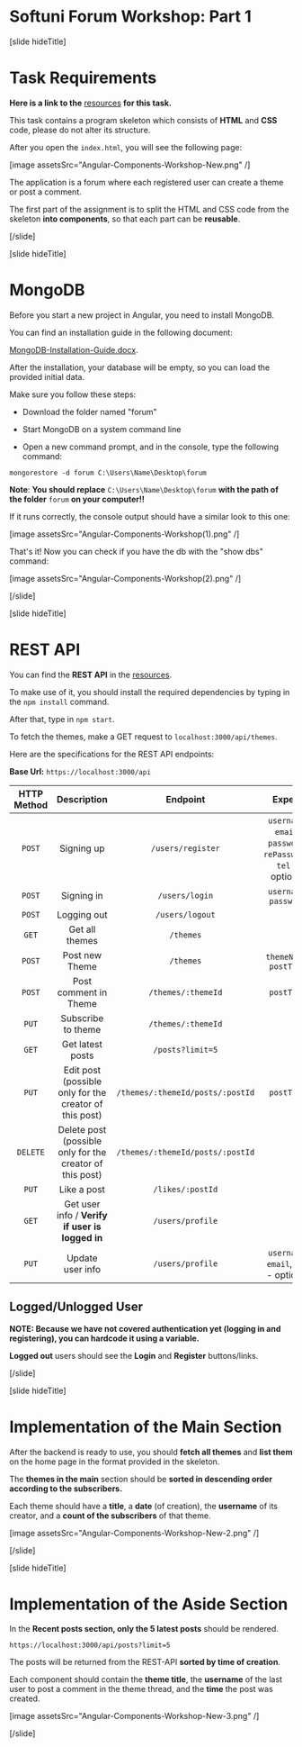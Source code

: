# Softuni Forum Workshop: Part 1

[slide hideTitle]

# Task Requirements

**Here is a link to the** [resources](https://videos.softuni.org/resources/javascript/javascript-angular/new-resources-workshop-Components.zip) **for this task.**

This task contains a program skeleton which consists of **HTML** and **CSS** code, please do not alter its structure. 

After you open the `index.html`, you will see the following page:

[image assetsSrc="Angular-Components-Workshop-New.png" /]

The application is a forum where each registered user can create a theme or post a comment.

The first part of the assignment is to split the HTML and CSS code from the skeleton **into components**, so that each part can be **reusable**. 

[/slide]

[slide hideTitle]

# MongoDB

Before you start a new project in Angular, you need to install MongoDB. 

You can find an installation guide in the following document:  

[MongoDB-Installation-Guide.docx](https://videos.softuni.org/resources/javascript/javascript-angular/MongoDB-Installation-Guide.zip).

After the installation, your database will be empty, so you can load the provided initial data.

Make sure you follow these steps:

- Download the folder named "forum"

- Start MongoDB on a system command line

- Open a new command prompt, and in the console, type the following command: 

`mongorestore -d forum C:\Users\Name\Desktop\forum`

**Note**: **You should replace** `C:\Users\Name\Desktop\forum` **with the path of the folder** `forum` **on your computer!!**

If it runs correctly, the console output should have a similar look to this one: 

[image assetsSrc="Angular-Components-Workshop(1).png" /]

That's it! Now you can check if you have the db with the "show dbs" command: 

[image assetsSrc="Angular-Components-Workshop(2).png" /]

[/slide]

[slide hideTitle]

# REST API

You can find the **REST API** in the [resources](https://videos.softuni.org/resources/javascript/javascript-angular/Rest-api-resources.zip).

To make use of it, you should install the required dependencies by typing in the `npm install` command. 

After that, type in `npm start`. 

To fetch the themes, make a GET request to `localhost:3000/api/themes`.

Here are the specifications for the REST API endpoints:

**Base Url:** `https://localhost:3000/api`

| **HTTP Method** | **Description** | **Endpoint** | **Expect** | **Login Required** |
|:---:|:---:|:---:|:---:|:---:|
| `POST`   | Signing up            | `/users/register`                 | `username`, `email`, `password`, `rePassword`, `tel` - optional     | No  |
| `POST`   | Signing in            | `/users/login`                  | `username`, `password`  | No  |
| `POST`   | Logging out           | `/users/logout`                  |             | Yes |
| `GET`    | Get all themes        | `/themes`                        |             | No  |
| `POST`   | Post new Theme        | `/themes`                        | `themeName`, `postText`   | Yes |
| `POST`   | Post comment in Theme  | `/themes/:themeId`                | `postText`    | Yes |
| `PUT`    | Subscribe to theme    | `/themes/:themeId`               |             | Yes |
| `GET`    | Get latest posts      | `/posts?limit=5`                 |             | No  |
| `PUT`    | Edit post (possible only for the creator of this post)             | `/themes/:themeId/posts/:postId`  | `postText`    | Yes |
| `DELETE` | Delete post (possible only for the creator of this post)            | `/themes/:themeId/posts/:postId` |             | Yes |
| `PUT`    | Like a post           |`/likes/:postId`                |             | Yes |
| `GET`    | Get user info / **Verify if user is logged in** | `/users/profile`                  |             | Yes |
| `PUT`    | Update user info      | `/users/profile`                 | `username`, `email`, `tel` - optional  | Yes |


## Logged/Unlogged User

**NOTE: Because we have not covered authentication yet (logging in and registering), you can hardcode it using a variable.**

**Logged out** users should see the **Login** and **Register** buttons/links. 

[/slide]

[slide hideTitle]

# Implementation of the Main Section

After the backend is ready to use, you should **fetch all themes** and **list them** on the home page in the format provided in the skeleton.  

The **themes in the main** section should be **sorted in descending order according to the subscribers.** 

Each theme should have a **title**, a **date** (of creation), the **username** of its creator, and a **count of the subscribers** of that theme. 

[image assetsSrc="Angular-Components-Workshop-New-2.png" /]

[/slide]

[slide hideTitle]

# Implementation of the Aside Section

In the **Recent posts section, only the 5 latest posts** should be rendered.

`https://localhost:3000/api/posts?limit=5` 

The posts will be returned from the REST-API **sorted by time of creation**.

Each component should contain the **theme title**, the **username** of the last user to post a comment in the theme thread, and the **time** the post was created. 

[image assetsSrc="Angular-Components-Workshop-New-3.png" /]

[/slide]


